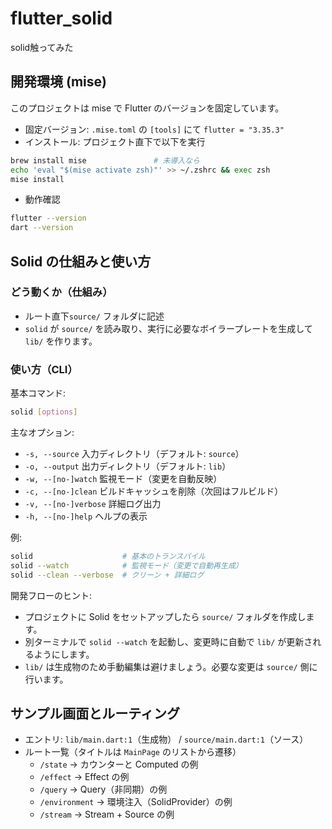 # flutter_solid

solid触ってみた

## 開発環境 (mise)

このプロジェクトは mise で Flutter のバージョンを固定しています。

- 固定バージョン: `.mise.toml` の `[tools]` にて `flutter = "3.35.3"`
- インストール: プロジェクト直下で以下を実行

```bash
brew install mise               # 未導入なら
echo 'eval "$(mise activate zsh)"' >> ~/.zshrc && exec zsh
mise install
```

- 動作確認

```bash
flutter --version
dart --version
```


## Solid の仕組みと使い方

### どう動くか（仕組み）

- ルート直下`source/` フォルダに記述
- `solid` が `source/` を読み取り、実行に必要なボイラープレートを生成して `lib/` を作ります。

### 使い方（CLI）

基本コマンド:

```bash
solid [options]
```

主なオプション:

- `-s, --source`  入力ディレクトリ（デフォルト: `source`）
- `-o, --output`  出力ディレクトリ（デフォルト: `lib`）
- `-w, --[no-]watch`  監視モード（変更を自動反映）
- `-c, --[no-]clean`  ビルドキャッシュを削除（次回はフルビルド）
- `-v, --[no-]verbose`  詳細ログ出力
- `-h, --[no-]help`  ヘルプの表示

例:

```bash
solid                    # 基本のトランスパイル
solid --watch            # 監視モード（変更で自動再生成）
solid --clean --verbose  # クリーン + 詳細ログ
```

開発フローのヒント:

- プロジェクトに Solid をセットアップしたら `source/` フォルダを作成します。
- 別ターミナルで `solid --watch` を起動し、変更時に自動で `lib/` が更新されるようにします。
- `lib/` は生成物のため手動編集は避けましょう。必要な変更は `source/` 側に行います。

## サンプル画面とルーティング

- エントリ: `lib/main.dart:1`（生成物） / `source/main.dart:1`（ソース）
- ルート一覧（タイトルは `MainPage` のリストから遷移）
  - `/state` → カウンターと Computed の例
  - `/effect` → Effect の例
  - `/query` → Query（非同期）の例
  - `/environment` → 環境注入（SolidProvider）の例
  - `/stream` → Stream + Source の例
